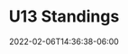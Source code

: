 ---
title: "U13 Standings"
date: 2022-02-06T14:36:38-06:00
draft: false
heading: U13 Standings
menu:
  youth:
    name: U13 Standings
    parent: premier
    url: /youth/leagues/premier/standings/
    weight: 220
---